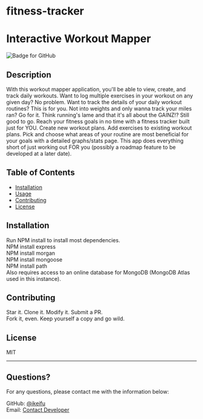 # fitness-tracker

# Interactive Workout Mapper

![Badge for GitHub](https://img.shields.io/github/languages/top/jordanwhunter/fitness-tracker?style=flat&logo=appveyor)

## Description

With this workout mapper application, you'll be able to view, create, and track daily workouts. Want to log multiple exercises in your workout on any given day? No problem. Want to track the details of your daily workout routines? This is for you. Not into weights and only wanna track your miles ran? Go for it. Think running's lame and that it's all about the GAINZ!? Still good to go. Reach your fitness goals in no time with a fitness tracker built just for YOU. Create new workout plans. Add exercises to existing workout plans. Pick and choose what areas of your routine are most beneficial for your goals with a detailed graphs/stats page. This app does everything short of just working out FOR you (possibly a roadmap feature to be developed at a later date).

## Table of Contents

- [Installation](#installation)
- [Usage](#usage)
- [Contributing](#contributing)
- [License](#license)

## Installation

Run NPM install to install most dependencies.<br>NPM install express<br>NPM install morgan<br>NPM install mongoose<br>NPM install path<br>Also requires access to an online database for MongoDB (MongoDB Atlas used in this instance).

## Contributing

Star it. Clone it. Modify it. Submit a PR.<br>Fork it, even. Keep yourself a copy and go wild.

## License

MIT

---

## Questions?

For any questions, please contact me with the information below:

GitHub: [@ikeifu](https://api.github.com/users/ikeifu)<br>
Email: <a href = "mailto: ikeifu@users.noreply.github.com">Contact Developer</a>
